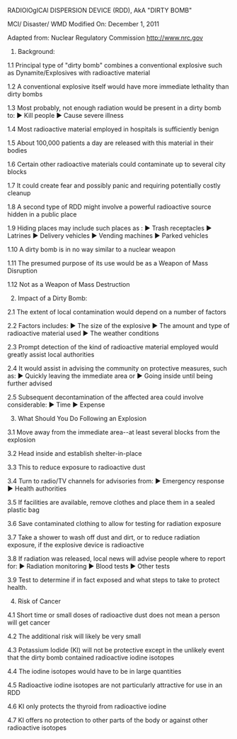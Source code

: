 RADIOlOgICAl DISPERSION DEVICE (RDD), AkA "DIRTY BOMB"

MCI/ Disaster/ WMD
Modified On: December 1, 2011

Adapted from: Nuclear Regulatory Commission http://www.nrc.gov

1. Background:

1.1 Principal type of "dirty bomb" combines a conventional explosive such as Dynamite/Explosives with radioactive material

1.2 A conventional explosive itself would have more immediate lethality than dirty bombs

1.3 Most probably, not enough radiation would be present in a dirty bomb to:
► Kill people
► Cause severe illness

1.4 Most radioactive material employed in hospitals is sufficiently benign

1.5 About 100,000 patients a day are released with this material in their bodies

1.6 Certain other radioactive materials could contaminate up to several city blocks

1.7 It could create fear and possibly panic and requiring potentially costly cleanup

1.8 A second type of RDD might involve a powerful radioactive source hidden in a public place

1.9 Hiding places may include such places as :
► Trash receptacles
► Latrines
► Delivery vehicles
► Vending machines
► Parked vehicles

1.10 A dirty bomb is in no way similar to a nuclear weapon

1.11 The presumed purpose of its use would be as a Weapon of Mass Disruption

1.12 Not as a Weapon of Mass Destruction

2. Impact of a Dirty Bomb:

2.1 The extent of local contamination would depend on a number of factors

2.2 Factors includes:
► The size of the explosive
► The amount and type of radioactive material used
► The weather conditions

2.3 Prompt detection of the kind of radioactive material employed would greatly assist local authorities

2.4 It would assist in advising the community on protective measures, such as:
► Quickly leaving the immediate area or
► Going inside until being further advised

2.5 Subsequent decontamination of the affected area could involve considerable:
► Time
► Expense

3. What Should You Do Following an Explosion

3.1 Move away from the immediate area--at least several blocks from the explosion

3.2 Head inside and establish shelter-in-place

3.3 This to reduce exposure to radioactive dust

3.4 Turn to radio/TV channels for advisories from:
► Emergency response
► Health authorities

3.5 If facilities are available, remove clothes and place them in a sealed plastic bag

3.6 Save contaminated clothing to allow for testing for radiation exposure

3.7 Take a shower to wash off dust and dirt, or to reduce radiation exposure, if the explosive device is radioactive

3.8 If radiation was released, local news will advise people where to report for:
► Radiation monitoring
► Blood tests
► Other tests

3.9 Test to determine if in fact exposed and what steps to take to protect health.

4. Risk of Cancer

4.1 Short time or small doses of radioactive dust does not mean a person will get cancer

4.2 The additional risk will likely be very small

4.3 Potassium Iodide (KI) will not be protective except in the unlikely event that the dirty bomb contained radioactive iodine isotopes

4.4 The iodine isotopes would have to be in large quantities

4.5 Radioactive iodine isotopes are not particularly attractive for use in an RDD

4.6 KI only protects the thyroid from radioactive iodine

4.7 KI offers no protection to other parts of the body or against other radioactive isotopes





